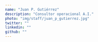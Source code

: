 ```yaml
---
name: "Juan P. Gutiérrez"
description: "Consultor operacional A.I."
photo: "img/staff/juan_p_gutierrez.jpg"
twitter: ""
linkedin: ""
github: ""
---
```

